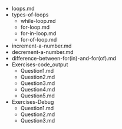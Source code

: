 - loops.md
- types-of-loops
    - while-loop.md
    - for-loop.md
    - for-in-loop.md
    - for-of-loop.md
- increment-a-number.md
- decrement-a-number.md
- difference-between-for(in)-and-for(of).md
- Exercises-code_output
    - Question1.md
    - Question2.md
    - Question3.md
    - Question4.md
    - Question5.md
- Exercises-Debug
    - Question1.md
    - Question2.md
    - Question3.md

